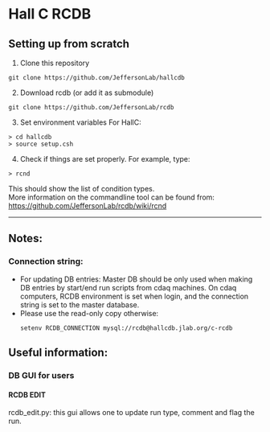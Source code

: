 # Hall C RCDB

## Setting up from scratch
1) Clone this repository
  ```
  git clone https://github.com/JeffersonLab/hallcdb
  ```
2) Download rcdb (or add it as submodule)
  ```
  git clone https://github.com/JeffersonLab/rcdb
  ```
3) Set environment variables
  For HallC: 
  ```
  > cd hallcdb
  > source setup.csh
  ```
4) Check if things are set properly. For example, type:
  ```
  > rcnd
  ```
  This should show the list of condition types. </br>
  More information on the commandline tool can be found from: https://github.com/JeffersonLab/rcdb/wiki/rcnd
  
-----------------------------

## Notes:
### Connection string:
  - For updating DB entries: Master DB should be only used when making DB entries by start/end run scripts from cdaq machines. On cdaq computers, RCDB environment is set when login, and the connection string is set to the master database.
  - Please use the read-only copy otherwise:
    ```
    setenv RCDB_CONNECTION mysql://rcdb@hallcdb.jlab.org/c-rcdb
    ```
## Useful information: 
### DB GUI for users
  #### RCDB EDIT
  rcdb_edit.py: this gui allows one to update run type, comment and flag the run.
